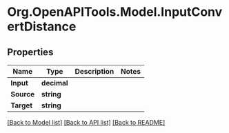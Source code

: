 
# Org.OpenAPITools.Model.InputConvertDistance

## Properties

Name | Type | Description | Notes
------------ | ------------- | ------------- | -------------
**Input** | **decimal** |  | 
**Source** | **string** |  | 
**Target** | **string** |  | 

[[Back to Model list]](../README.md#documentation-for-models)
[[Back to API list]](../README.md#documentation-for-api-endpoints)
[[Back to README]](../README.md)

